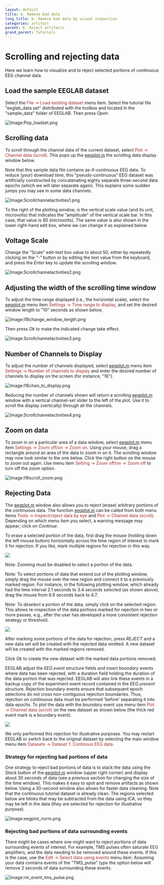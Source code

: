 ```yaml
---
layout: default
title: b. Remove bad data
long_title: b. Remove bad data by visual inspection
categories: artifact
parent: 6. Reject artifacts
grand_parent: Tutorials
---
```

Scrolling and rejecting data 
======

Here we learn how to visualize and to reject selected portions of
continuous EEG channel data.

Load the sample EEGLAB dataset
--------------------------
Select the <span style="color: brown">File → Load existing dataset</span> menu item. Select the tutorial file "eeglab_data.set" distributed with
the toolbox and located in the "sample_data" folder of EEGLAB. Then press *Open*.

![Image:Pop_loadset.png](/assets/images/Pop_loadset.png)

Scrolling data
--------------------------
To scroll through the channel data of the current dataset, select
<span style="color: brown">Plot → Channel data (scroll)</span>. This pops up
the [eegplot.m](http://sccn.ucsd.edu/eeglab/locatefile.php?file=eegplot.m)
the scrolling data display window below.

Note that this sample data file contains as-if-continuous EEG data. To
reduce (your) download time, this "pseudo-continuous" EEG dataset was
artificially constructed by concatenating eighty separate three-second
data epochs (which we will later separate again). This explains some
sudden jumps you may see in some data channels.


![Image:Scrollchannelactivities1.png](/assets/images/Scrollchannelactivities1.png)


To the right of the plotting window, is the vertical scale value (and its
unit, microvolts) that indicates the "amplitude" of the vertical scale
bar. In this case, that value is 80 (microvolts). The same value is
also shown in the lower right-hand edit box, where we can change it as
explained below.

Voltage Scale
--------------------------
Change the "Scale" edit-text box value to about 50, either by
repeatedly clicking on the *"-"* button or by editing the text value
from the keyboard, and press the *Enter* key to update the scrolling
window.


![Image:Scrollchannelactivities2.png](/assets/images/Scrollchannelactivities2.png)


Adjusting the width of the scrolling time window
--------------------------
To adjust the time range displayed (i.e., the horizontal scale),
select the [eegplot.m](http://sccn.ucsd.edu/eeglab/locatefile.php?file=eegplot.m) menu
item <span style="color: brown">Settings → Time range to display</span>, and
set the desired window length to "10" seconds as shown below,


![Image:I16change_window_length.png](/assets/images/I16change_window_length.png)




Then press *Ok* to make the indicated change take effect.


![Image:Scrollchannelactivities3.png](/assets/images/Scrollchannelactivities3.png)



Number of Channels to Display
--------------------------
To adjust the number of channels displayed, select
[eegplot.m](http://sccn.ucsd.edu/eeglab/locatefile.php?file=eegplot.m) menu
item <span style="color: brown">Settings → Number of channels to
display</span> and enter the desired number of channels to display on
the screen (for instance, "16").


![Image:I16chan_to_display.png](/assets/images/I16chan_to_display.png)


Reducing the number of channels shown will return a scrolling
[eegplot.m](http://sccn.ucsd.edu/eeglab/locatefile.php?file=eegplot.m) window
with a vertical channel-set slider to the left of the plot. Use it to
scroll the display (vertically) through all the channels.


![Image:Scrollchannelactivities4.png](/assets/images/Scrollchannelactivities4.png)

Zoom on data
--------------------------
To zoom in on a particular area of a data window, select
[eegplot.m](http://sccn.ucsd.edu/eeglab/locatefile.php?file=eegplot.m) menu
item <span style="color: brown">Settings → Zoom off/on → Zoom on</span>. Using your mouse, drag a rectangle around an area of the data to zoom
in on it. The scrolling window may now look similar to the one below.
Click the right button on the mouse to zoom out again. Use menu item
<span style="color: brown">Setting → Zoom off/on → Zoom off</span> to turn
off the zoom option.


![Image:I16scroll_zoom.png](/assets/images/I16scroll_zoom.png)

Rejecting Data
--------------------------
The [eegplot.m](http://sccn.ucsd.edu/eeglab/locatefile.php?file=eegplot.m)
window also allows you to reject (erase) arbitrary portions of the
continuous data. The function
[eegplot.m](http://sccn.ucsd.edu/eeglab/locatefile.php?file=eegplot.m) can be
called from both menu items <span style="color: brown">Tools → Inspect/reject data by eye</span> and <span style="color: brown">Plot → Channel data (scroll)</span>. Depending on which menu item you select, a warning message may appear; click on *Continue*. 

To erase a selected portion of the data, first drag the
mouse (holding down the left mouse button) horizontally across the
time region of interest to mark it for rejection. If you like, mark
multiple regions for rejection in this way.

![](/assets/images/I16reject_scroll.png)

Note: Zooming must be disabled to select a portion of the data.

Note: To select portions of data that extend out of the plotting window,
simply drag the mouse over the new region and connect it to a previously
marked region. For instance, in the following plotting window, which
already had the time interval 2.1 seconds to 3.4 seconds selected (as
shown above), drag the mouse from 6.9 seconds back to 4.7.

Note: To *deselect* a portion of the data, simply click on the selected region.
This allows re-inspection of the data portions marked for rejection in
two or more passes, e.g., after the user has developed a more consistent
rejection strategy or threshold. 

![](/assets/images/Iii1eegplot2.jpg)

After marking some portions of the data for
rejection, press *REJECT* and a new data set will be created with the
rejected data omitted. A new dataset will be created with the marked
regions removed. 

Click *Ok* to create the new dataset with the marked data
portions removed.

EEGLAB adjust the *EEG.event* structure
fields and insert *boundary* events where data has been rejected,
with a duration field holding the duration of the data portion that was
rejected. EEGLAB will also link these events in a backup copy of the experiment
event record contained in the *EEG.urevent* structure. Rejection
boundary events ensure that subsequent epoch selections do not cross
non-contiguous rejection boundaries. Thus, rejection on continuous data
must be performed 'before' separating it into data epochs. To plot the data with the *boundary* event use menu item <span style="color: brown">Plot → Channel data (scroll)</span> on the new dataset as shown below (the thick red event mark is a boundary event).

![](/assets/images/Iii1eegplot1.jpg)

We only performed this rejection for illustrative purposes.
You may restart EEGLAB or switch back to the original dataset by selecting the main window menu item
<span style="color: brown">Datasets → Dataset 1: Continous EEG data</span>.

### Strategy for rejecting bad portions of data

One strategy to reject bad portions of data is to stack the data using the *Stack* button of the [eegplot.m](http://sccn.ucsd.edu/eeglab/locatefile.php?file=eegplot.m) window (upper right corner) and display about 30 seconds of data (see a previous section for changing the size of the time window). This makes it easy to spot and remove artifacts as shown below. Using a 30-second window also allows for faster data cleaning. Note that the continuous tutorial dataset is already clean. The regions selected below are blinks that may be subtracted from the data using ICA, so they may be left in the data (they are selected for rejection for illustrative purpose).

![Image:eegplot_norm.png](/assets/images/eegplot_norm.png)

### Rejecting bad portions of data surrounding events

There might be cases where one might want to reject portions of data surrounding events of interest. For example, TMS pulses often saturate EEG amplifiers, and the data needing to be removed around these events. If this is the case, use the <span style="color: brown">Edit → Select data using events</span> menu item. Assuming your data contains events of the "TMS_pulse" *type* the option below will remove 2 seconds of data surrounding these events.

![Image:rm_event_tms_pulse.png](/assets/images/rm_event_tms_pulse.png)
